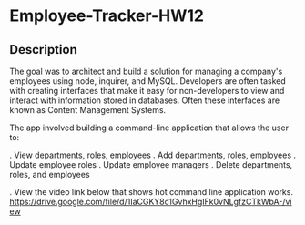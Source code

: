# Employee-Tracker-HW12

## Description

The goal was to architect and build a solution for managing a company's employees using node, inquirer, and MySQL. Developers are often tasked with creating interfaces that make it easy for non-developers to view and interact with information stored in databases. Often these interfaces are known as Content Management Systems.

The app involved building a command-line application that allows the user to:

. View departments, roles, employees
. Add departments, roles, employees
. Update employee roles
. Update employee managers
. Delete departments, roles, and employees

. View the video link below that shows hot command line application works.
https://drive.google.com/file/d/1IaCGKY8c1GvhxHgIFk0vNLgfzCTkWbA-/view
